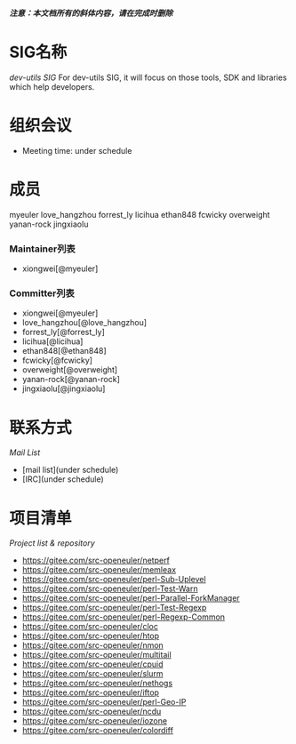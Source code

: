 ***注意：本文档所有的斜体内容，请在完成时删除***

# SIG名称

*dev-utils SIG*
For dev-utils SIG, it will focus on those tools, SDK and libraries which help developers. 



# 组织会议

- Meeting time: under schedule



# 成员
myeuler
love_hangzhou
forrest_ly
licihua
ethan848
fcwicky
overweight
yanan-rock
jingxiaolu


### Maintainer列表

- xiongwei[@myeuler]



### Committer列表

- xiongwei[@myeuler]
- love_hangzhou[@love_hangzhou]
- forrest_ly[@forrest_ly]
- licihua[@licihua]
- ethan848[@ethan848]
- fcwicky[@fcwicky]
- overweight[@overweight]
- yanan-rock[@yanan-rock]
- jingxiaolu[@jingxiaolu]



# 联系方式

*Mail List*

- [mail list](under schedule)
- [IRC](under schedule)


# 项目清单

*Project list & repository*
- https://gitee.com/src-openeuler/netperf
- https://gitee.com/src-openeuler/memleax
- https://gitee.com/src-openeuler/perl-Sub-Uplevel
- https://gitee.com/src-openeuler/perl-Test-Warn
- https://gitee.com/src-openeuler/perl-Parallel-ForkManager
- https://gitee.com/src-openeuler/perl-Test-Regexp
- https://gitee.com/src-openeuler/perl-Regexp-Common
- https://gitee.com/src-openeuler/cloc
- https://gitee.com/src-openeuler/htop
- https://gitee.com/src-openeuler/nmon
- https://gitee.com/src-openeuler/multitail
- https://gitee.com/src-openeuler/cpuid
- https://gitee.com/src-openeuler/slurm
- https://gitee.com/src-openeuler/nethogs
- https://gitee.com/src-openeuler/iftop
- https://gitee.com/src-openeuler/perl-Geo-IP
- https://gitee.com/src-openeuler/ncdu
- https://gitee.com/src-openeuler/iozone
- https://gitee.com/src-openeuler/colordiff 

